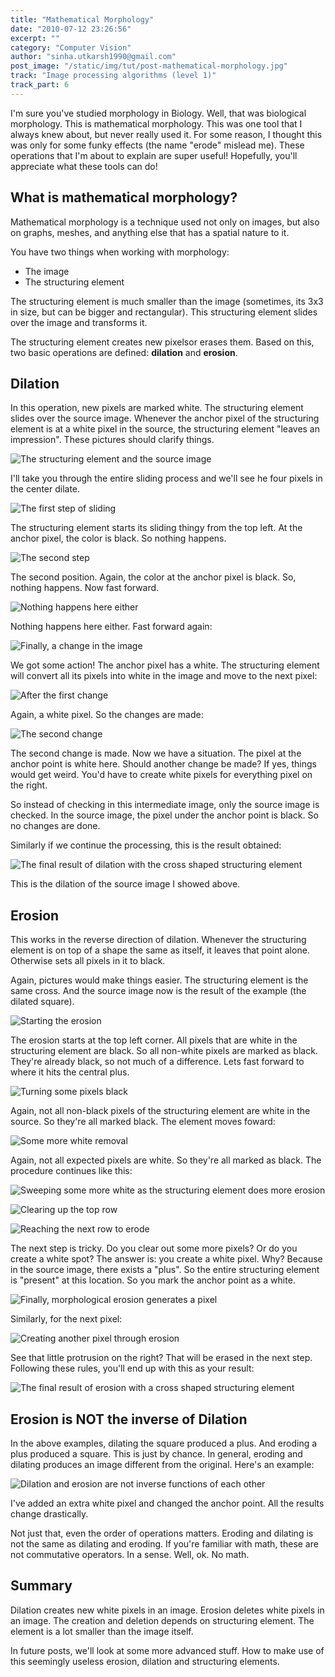 ```yaml
---
title: "Mathematical Morphology"
date: "2010-07-12 23:26:56"
excerpt: ""
category: "Computer Vision"
author: "sinha.utkarsh1990@gmail.com"
post_image: "/static/img/tut/post-mathematical-morphology.jpg"
track: "Image processing algorithms (level 1)"
track_part: 6
---
```

I'm sure you've studied morphology in Biology. Well, that was biological morphology. This is mathematical morphology. This was one tool that I always knew about, but never really used it. For some reason, I thought this was only for some funky effects (the name "erode" mislead me). These operations that I'm about to explain are super useful! Hopefully, you'll appreciate what these tools can do! 

## What is mathematical morphology?

Mathematical morphology is a technique used not only on images, but also on graphs, meshes, and anything else that has a spatial nature to it.

You have two things when working with morphology: 

  * The image
  * The structuring element

The structuring element is much smaller than the image (sometimes, its 3x3 in size, but can be bigger and rectangular). This structuring element slides over the image and transforms it.

The structuring element creates new pixelsor erases them. Based on this, two basic operations are defined: **dilation** and **erosion**. 

## Dilation

In this operation, new pixels are marked white. The structuring element slides over the source image. Whenever the anchor pixel of the structuring element is at a white pixel in the source, the structuring element "leaves an impression". These pictures should clarify things.

![The structuring element and the source image](/static/img/tut/morphology_dilation_1.jpg)

I'll take you through the entire sliding process and we'll see he four pixels in the center dilate.

![The first step of sliding](/static/img/tut/morphology_dilation_2.jpg)

The structuring element starts its sliding thingy from the top left. At the anchor pixel, the color is black. So nothing happens.

![The second step](/static/img/tut/morphology_dilation_3.jpg)

The second position. Again, the color at the anchor pixel is black. So, nothing happens. Now fast forward.

![Nothing happens here either](/static/img/tut/morphology_dilation_4.jpg)

Nothing happens here either. Fast forward again:

![Finally, a change in the image](/static/img/tut/morphology_dilation_5.jpg)

We got some action! The anchor pixel has a white. The structuring element will convert all its pixels into white in the image and move to the next pixel: 

![After the first change](/static/img/tut/morphology_dilation_6.jpg)

Again, a white pixel. So the changes are made:

![The second change](/static/img/tut/morphology_dilation_7.jpg)

The second change is made. Now we have a situation. The pixel at the anchor point is white here. Should another change be made? If yes, things would get weird. You'd have to create white pixels for everything pixel on the right. 

So instead of checking in this intermediate image, only the source image is checked. In the source image, the pixel under the anchor point is black. So no changes are done.

Similarly if we continue the processing, this is the result obtained: 

![The final result of dilation with the cross shaped structuring element](/static/img/tut/morphology_dilation_8.jpg)

This is the dilation of the source image I showed above. 

## Erosion

This works in the reverse direction of dilation. Whenever the structuring element is on top of a shape the same as itself, it leaves that point alone. Otherwise sets all pixels in it to black.

Again, pictures would make things easier. The structuring element is the same cross. And the source image now is the result of the example (the dilated square). 

![Starting the erosion](/static/img/tut/morphology_erosion_1.jpg)

The erosion starts at the top left corner. All pixels that are white in the structuring element are black. So all non-white pixels are marked as black. They're already black, so not much of a difference. Lets fast forward to where it hits the central plus.

![Turning some pixels black](/static/img/tut/morphology_erosion_2.jpg)

Again, not all non-black pixels of the structuring element are white in the source. So they're all marked black. The element moves foward:

![Some more white removal](/static/img/tut/morphology_erosion_3.jpg)

Again, not all expected pixels are white. So they're all marked as black. The procedure continues like this: 

![Sweeping some more white as the structuring element does more erosion](/static/img/tut/morphology_erosion_4.jpg)

![Clearing up the top row](/static/img/tut/morphology_erosion_5.jpg)

![Reaching the next row to erode](/static/img/tut/morphology_erosion_6.jpg)

The next step is tricky. Do you clear out some more pixels? Or do you create a white spot? The answer is: you create a white pixel. Why? Because in the source image, there exists a "plus". So the entire structuring element is "present" at this location. So you mark the anchor point as a white.

![Finally, morphological erosion generates a pixel](/static/img/tut/morphology_erosion_7.jpg)

Similarly, for the next pixel:

![Creating another pixel through erosion](/static/img/tut/morphology_erosion_8.jpg)

See that little protrusion on the right? That will be erased in the next step. Following these rules, you'll end up with this as your result:

 ![The final result of erosion with a cross shaped structuring element](/static/img/tut/morphology_erosion_9.jpg)
 
## Erosion is NOT the inverse of Dilation

In the above examples, dilating the square produced a plus. And eroding a plus produced a square. This is just by chance. In general, eroding and dilating produces an image different from the original. Here's an example:

![Dilation and erosion are not inverse functions of each other](/static/img/tut/morphology-non-commutative1.jpg)

I've added an extra white pixel and changed the anchor point. All the results change drastically.

Not just that, even the order of operations matters. Eroding and dilating is not the same as dilating and eroding. If you're familiar with math, these are not commutative operators. In a sense. Well, ok. No math.

## Summary

Dilation creates new white pixels in an image. Erosion deletes white pixels in an image. The creation and deletion depends on structuring element. The element is a lot smaller than the image itself.

In future posts, we'll look at some more advanced stuff. How to make use of this seemingly useless erosion, dilation and structuring elements.
